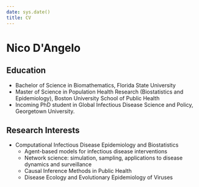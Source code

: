 ```yaml
---
date: sys.date()
title: CV
---
```

# Nico D'Angelo



## Education

* Bachelor of Science in Biomathematics,  Florida State University
* Master of Science in Population Health Research (Biostatistics and Epidemiology), Boston University School of Public Health
* Incoming PhD student in Global Infectious Disease Science and Policy, Georgetown University. 

## Research Interests
* Computational Infectious Disease Epidemiology and Biostatistics
  * Agent-based models for infectious disease interventions
  * Network science: simulation, sampling, applications to disease dynamics and surveillance
  * Causal Inference Methods in Public Health
  * Disease Ecology and Evolutionary Epidemiology of Viruses



